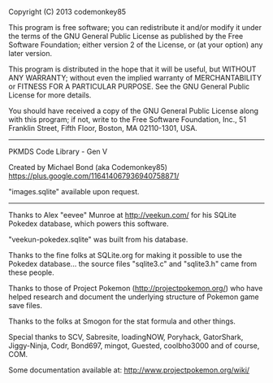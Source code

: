 Copyright (C) 2013  codemonkey85

This program is free software; you can redistribute it and/or
modify it under the terms of the GNU General Public License
as published by the Free Software Foundation; either version 2
of the License, or (at your option) any later version.

This program is distributed in the hope that it will be useful,
but WITHOUT ANY WARRANTY; without even the implied warranty of
MERCHANTABILITY or FITNESS FOR A PARTICULAR PURPOSE.  See the
GNU General Public License for more details.

You should have received a copy of the GNU General Public License
along with this program; if not, write to the Free Software
Foundation, Inc., 51 Franklin Street, Fifth Floor, Boston, MA  02110-1301, USA.

*********************************************************************
PKMDS Code Library - Gen V

Created by Michael Bond (aka Codemonkey85)
https://plus.google.com/116414067936940758871/

"images.sqlite" available upon request.
*********************************************************************

Thanks to Alex "eevee" Munroe at http://veekun.com/
for his SQLite Pokedex database, which powers this software.

"veekun-pokedex.sqlite" was built from his database.

Thanks to the fine folks at SQLite.org for making it possible
to use the Pokedex database... the source files "sqlite3.c"
and "sqlite3.h" came from these people.

Thanks to those of Project Pokemon (http://projectpokemon.org/)
who have helped research and document the underlying structure
of Pokemon game save files.

Thanks to the folks at Smogon for the stat formula and other things.

Special thanks to SCV, Sabresite, loadingNOW, Poryhack,
GatorShark, Jiggy-Ninja, Codr, Bond697, mingot, Guested,
coolbho3000 and of course, COM.

Some documentation available at: http://www.projectpokemon.org/wiki/
